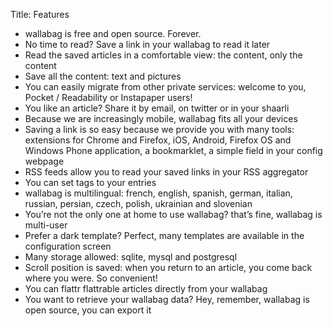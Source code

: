Title: Features

* wallabag is free and open source. Forever.
* No time to read? Save a link in your wallabag to read it later
* Read the saved articles in a comfortable view: the content, only the content
* Save all the content: text and pictures
* You can easily migrate from other private services: welcome to you, Pocket / Readability or Instapaper users!
* You like an article? Share it by email, on twitter or in your shaarli
* Because we are increasingly mobile, wallabag fits all your devices
* Saving a link is so easy because we provide you with many tools: extensions for Chrome and Firefox, iOS, Android, Firefox OS and Windows Phone application, a bookmarklet, a simple field in your config webpage
* RSS feeds allow you to read your saved links in your RSS aggregator
* You can set tags to your entries
* wallabag is multilingual: french, english, spanish, german, italian, russian, persian, czech, polish, ukrainian and slovenian
* You’re not the only one at home to use wallabag? that’s fine, wallabag is multi-user
* Prefer a dark template? Perfect, many templates are available in the configuration screen
* Many storage allowed: sqlite, mysql and postgresql
* Scroll position is saved: when you return to an article, you come back where you were. So convenient!
* You can flattr flattrable articles directly from your wallabag
* You want to retrieve your wallabag data? Hey, remember, wallabag is open source, you can export it

